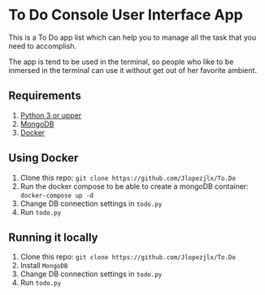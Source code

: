 # To Do Console User Interface App

This is a To Do app list which can help you to manage all the task that you need to accomplish.

The app is tend to be used in the terminal, so people who like to be inmersed in the terminal can use it without get out of her favorite ambient.

## Requirements 

1. [Python 3 or upper](https://www.python.org/)
2. [MongoDB](https://www.mongodb.com/)
3. [Docker](https://www.docker.com/get-started)

## Using Docker

1. Clone this repo: `git clone https://github.com/Jlopezjlx/To.Do`
2. Run the docker compose to be able to create a mongoDB container: `docker-compose up -d`
3. Change DB connection settings in `todo.py` 
4. Run `todo.py`

## Running it locally 

1. Clone this repo: `git clone https://github.com/Jlopezjlx/To.Do`
2. Install `MongoDB`
3. Change DB connection settings in `todo.py` 
4. Run `todo.py`

